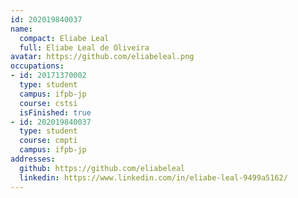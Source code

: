 ```yaml
---
id: 202019840037
name:
  compact: Eliabe Leal
  full: Eliabe Leal de Oliveira
avatar: https://github.com/eliabeleal.png
occupations:
- id: 20171370002
  type: student
  campus: ifpb-jp
  course: cstsi
  isFinished: true
- id: 202019840037
  type: student
  course: cmpti
  campus: ifpb-jp
addresses:
  github: https://github.com/eliabeleal
  linkedin: https://www.linkedin.com/in/eliabe-leal-9499a5162/
---
```

